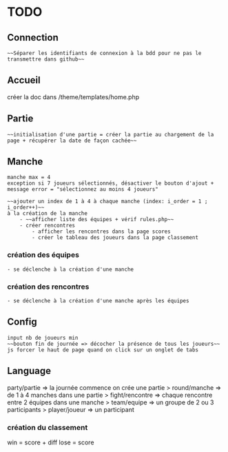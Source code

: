 # TODO
## Connection
    ~~Séparer les identifiants de connexion à la bdd pour ne pas le transmettre dans github~~

## Accueil
créer la doc dans /theme/templates/home.php

## Partie
    ~~initialisation d'une partie = créer la partie au chargement de la page + récupérer la date de façon cachée~~

## Manche
    manche max = 4
    exception si 7 joueurs sélectionnés, désactiver le bouton d'ajout +  message error = "sélectionnez au moins 4 joueurs"

    ~~ajouter un index de 1 à 4 à chaque manche (index: i_order = 1 ; i_order++)~~
    à la création de la manche
        - ~~afficher liste des équipes + vérif rules.php~~
        - créer rencontres
            - afficher les rencontres dans la page scores
            - créer le tableau des joueurs dans la page classement

### création des équipes
    - se déclenche à la création d'une manche

### création des rencontres
    - se déclenche à la création d'une manche après les équipes

## Config
    input nb de joueurs min
    ~~bouton fin de journée => décocher la présence de tous les joueurs~~
    js forcer le haut de page quand on click sur un onglet de tabs

## Language
party/partie => la journée commence on crée une partie
    > round/manche => de 1 à 4 manches dans une partie
        > fight/rencontre => chaque rencontre entre 2 équipes dans une manche
            > team/equipe => un groupe de 2 ou 3 participants
                > player/joueur => un participant

### création du classement
win = score + diff
lose = score

